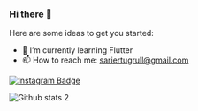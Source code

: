 ### Hi there 👋


Here are some ideas to get you started:

- 🌱 I’m currently learning Flutter
- 📫 How to reach me: sariertugrull@gmail.com

[![Instagram Badge](https://img.shields.io/badge/-Instagram-C13584?style=flat-quare&labelColor=C13584&logo=instagram&logoColor=white&link=link)](https://www.instagram.com/ertugrulsarioglu/) 

![Github stats 2](https://github-readme-stats.vercel.app/api?username=ertugrulsarioglu&show_icons=true&theme=radical)
